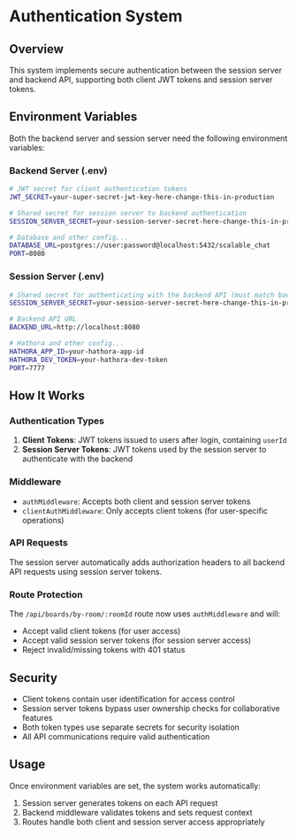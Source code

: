 # Authentication System

## Overview

This system implements secure authentication between the session server and backend API, supporting both client JWT tokens and session server tokens.

## Environment Variables

Both the backend server and session server need the following environment variables:

### Backend Server (.env)

```bash
# JWT secret for client authentication tokens
JWT_SECRET=your-super-secret-jwt-key-here-change-this-in-production

# Shared secret for session server to backend authentication
SESSION_SERVER_SECRET=your-session-server-secret-here-change-this-in-production

# Database and other config...
DATABASE_URL=postgres://user:password@localhost:5432/scalable_chat
PORT=8080
```

### Session Server (.env)

```bash
# Shared secret for authenticating with the backend API (must match backend)
SESSION_SERVER_SECRET=your-session-server-secret-here-change-this-in-production

# Backend API URL
BACKEND_URL=http://localhost:8080

# Hathora and other config...
HATHORA_APP_ID=your-hathora-app-id
HATHORA_DEV_TOKEN=your-hathora-dev-token
PORT=7777
```

## How It Works

### Authentication Types

1. **Client Tokens**: JWT tokens issued to users after login, containing `userId`
2. **Session Server Tokens**: JWT tokens used by the session server to authenticate with the backend

### Middleware

- `authMiddleware`: Accepts both client and session server tokens
- `clientAuthMiddleware`: Only accepts client tokens (for user-specific operations)

### API Requests

The session server automatically adds authorization headers to all backend API requests using session server tokens.

### Route Protection

The `/api/boards/by-room/:roomId` route now uses `authMiddleware` and will:

- Accept valid client tokens (for user access)
- Accept valid session server tokens (for session server access)
- Reject invalid/missing tokens with 401 status

## Security

- Client tokens contain user identification for access control
- Session server tokens bypass user ownership checks for collaborative features
- Both token types use separate secrets for security isolation
- All API communications require valid authentication

## Usage

Once environment variables are set, the system works automatically:

1. Session server generates tokens on each API request
2. Backend middleware validates tokens and sets request context
3. Routes handle both client and session server access appropriately
